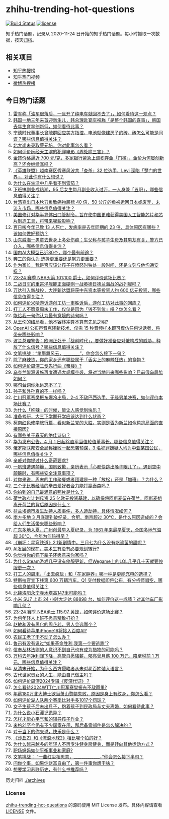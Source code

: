 # zhihu-trending-hot-questions

[![Build Status](https://github.com/justjavac/zhihu-trending-hot-questions/workflows/ci/badge.svg?branch=master)](https://github.com/justjavac/zhihu-trending-hot-questions/actions)
[![license](https://img.shields.io/github/license/justjavac/zhihu-trending-hot-questions)](https://github.com/justjavac/zhihu-trending-hot-questions/blob/master/LICENSE)

知乎热门话题，记录从 2020-11-24
日开始的知乎热门话题。每小时抓取一次数据，按天[归档](./archives)。

## 相关项目

- [知乎热搜榜](https://github.com/justjavac/zhihu-trending-top-search)
- [知乎热门视频](https://github.com/justjavac/zhihu-trending-hot-video)
- [微博热搜榜](https://github.com/justjavac/weibo-trending-hot-search)

## 今日热门话题

<!-- BEGIN -->
<!-- 最后更新时间 Sun Mar 31 2024 10:17:16 GMT+0800 (China Standard Time) -->

1. [雷军称「油车很落后，一旦开了纯电车就回不去了」，如何看待这一观点？](https://www.zhihu.com/question/650684769)
1. [韩国一地三年来首迎新生儿，韩总理赴宴庆祝称「是整个韩国的喜事」，韩国去年生育率创新低，如何看待此事？](https://www.zhihu.com/question/650858945)
1. [宁德时代董事长曾毓群回应美方指控，电池就像建房子的砖，砖怎么可能是间谍？哪些信息值得关注？](https://www.zhihu.com/question/650736786)
1. [北大尚未录取蔡元培，你对此事怎么看？](https://www.zhihu.com/question/650529659)
1. [如何评价阮经天主演的犯罪电影《周处除三害》？](https://www.zhihu.com/question/646235050)
1. [金饰价格逼近 700 元/克，多家银行紧急上调积存金「门槛」，金价为何屡创新高？还会继续涨吗？](https://www.zhihu.com/question/650875409)
1. [《英雄联盟》越南赛区假赛风波共「查杀」32 位选手，Levi 深陷「楚门的世界」，对此你有什么想说？](https://www.zhihu.com/question/650707528)
1. [为什么在生活中几乎看不到雪茄？](https://www.zhihu.com/question/616963376)
1. [下班搞副业成热潮，95 后女生每月副业收入过万，一人身兼「五职」，哪些信息值得关注？](https://www.zhihu.com/question/650691406)
1. [台湾查出日本秋刀鱼致癌物超标 40 倍，50 公斤的鱼被运回日本或废弃，未流入市场，哪些信息值得关注？](https://www.zhihu.com/question/650536213)
1. [美国修订对华半导体出口管制令，旨在使中国更难获得美国人工智能芯片和芯片制造工具，将带来哪些影响？](https://www.zhihu.com/question/650881909)
1. [百日咳今年已致 13 人死亡，发病率是去年同期的 23 倍，具体原因有哪些？该如何做好预防？](https://www.zhihu.com/question/650849607)
1. [山东威海一男童去世身上多处伤痕：生父称与孩子生母及其男友有关，警方已介入，哪些信息值得关注？](https://www.zhihu.com/question/650755725)
1. [国内AI大模型已近80个，哪个最有前途？](https://www.zhihu.com/question/608763410)
1. [奔三的你认为 选择更重要还是努力更重要？](https://www.zhihu.com/question/650739216)
1. [作为家长，我是否应该让孩子在愤怒时独处一段时间，还是立刻与他沟通安抚？](https://www.zhihu.com/question/650173269)
1. [23-24 赛季 NBA火箭 101:100 爵士，如何评价这场比赛？](https://www.zhihu.com/question/650832810)
1. [二战日军的重巡洋舰能正面硬刚一战英德日德兰海战的战列舰吗？](https://www.zhihu.com/question/650309824)
1. [万达引入新战投，大连新达盟将获中东资本等投资人约 600 亿元投资，哪些信息值得关注？](https://www.zhihu.com/question/650841350)
1. [如何评价米哈游诉游创工坊一审胜诉后，游创工坊对此事的回应？](https://www.zhihu.com/question/650784099)
1. [打工人不愿意周末工作，仅仅是因为「钱不到位」吗？你怎么看？](https://www.zhihu.com/question/650760452)
1. [能给我一句你认为最有意境的诗句吗？](https://www.zhihu.com/question/379132129)
1. [从王伦的结局看，他不容林冲算不算有先见之明?](https://www.zhihu.com/question/650707992)
1. [OpenAI 公布声音克隆新技术，仅需 15 秒音频样本即可模仿任何说话者，将带来哪些影响？](https://www.zhihu.com/question/650823754)
1. [波兰总理警告：欧洲正处于「战前时代」，要做好准备应对俄构成的威胁，释放了什么信号？哪些信息值得关注？](https://www.zhihu.com/question/650843927)
1. [文笔挑战：“笔墨舞风云，________”，你会怎么接下一句？](https://www.zhihu.com/question/650659826)
1. [除了麻辣烫，你的家乡还有哪些属于「舌尖上的麻辣狂热」的食物？](https://www.zhihu.com/question/648723780)
1. [如何评价周深二专先行曲《蜃楼》?](https://www.zhihu.com/question/650944589)
1. [乌克兰能源设施再度遭遇大规模空袭，将对当地带来哪些影响？目前俄乌局势如何？](https://www.zhihu.com/question/650873730)
1. [哪句台词你永远忘不了？](https://www.zhihu.com/question/38181067)
1. [孙子和外孙真的不一样吗？](https://www.zhihu.com/question/520600758)
1. [仁川冠军赛樊振东爆冷出局，2-4 不敌巴西选手，无缘男单决赛，如何评价本场比赛？](https://www.zhihu.com/question/650903773)
1. [为什么「吃辣」的时候，能让人感觉到快乐？](https://www.zhihu.com/question/649692940)
1. [准备考研，大三下学期开学应该达到什么状态？](https://www.zhihu.com/question/444992678)
1. [柯南红色修学旅行篇，看似新兰党的大胜，实则是否为新兰如今尴尬局面的直接原因?](https://www.zhihu.com/question/598350126)
1. [有哪些关于春天的绝佳诗句？](https://www.zhihu.com/question/267317412)
1. [华为发布公告，4 月 1 日起徐直军当值轮值董事长，哪些信息值得关注？](https://www.zhihu.com/question/650745542)
1. [俄罗斯联邦安全局称挫败一起恐袭预谋，3 名犯罪嫌疑人均为中亚某国公民，哪些信息值得关注？](https://www.zhihu.com/question/650818651)
1. [亲戚对你提过什么奇葩要求?](https://www.zhihu.com/question/610458084)
1. [一航班遭遇颠簸，国航致歉，亲历表示「心都快跳出嗓子眼儿了」，遇到空中颠簸时，有哪些安全注意事项？](https://www.zhihu.com/question/650971395)
1. [对你来说，周末的工作聚餐或者团建是一种「放松」还是「加班」？为什么？](https://www.zhihu.com/question/650760403)
1. [三个无比赛经验的拳击爱好者合力能打赢泰森吗？](https://www.zhihu.com/question/649886846)
1. [你拍到的自己最满意的照片是什么？](https://www.zhihu.com/question/309460482)
1. [荷兰政府计划斥资 25 亿欧元投资基建，以确保将阿斯麦留在荷兰，阿斯麦想离开荷兰的背后原因是什么？](https://www.zhihu.com/question/650721387)
1. [荷兰埃德市发生劫持人质事件，多人遭劫持，具体情况如何？](https://www.zhihu.com/question/650888250)
1. [南方多地 3 月底暖到破纪录，合肥、南京超过 30℃，是什么原因造成的？会给人们生活带来哪些影响？](https://www.zhihu.com/question/650874722)
1. [广东多地入夏，广州创最早入夏纪录，为 1961 年来最早夏天，全国多地气温超 30℃，今年为何热得早？](https://www.zhihu.com/question/650924588)
1. [《崩坏：星穹铁道》2.1新剧情中，三月七为什么没有吃流萤的醋呢？](https://www.zhihu.com/question/650493745)
1. [AI发展的现在，美术生有没有必要规划转行?](https://www.zhihu.com/question/650448850)
1. [你觉得你的猫下辈子还愿意来你家吗？](https://www.zhihu.com/question/644309831)
1. [为什么Steam游戏几乎没有停服更新，但Wegame上的LOL几乎几十天就要停服更一次？](https://www.zhihu.com/question/647073736)
1. [打工人的周末，「出去疯玩」和「在家静养」哪一种是更能充电的选择？](https://www.zhihu.com/question/650760371)
1. [特斯拉官宣下线第 600 万辆汽车，Q1 交付数据即将公布，有分析师唱空，哪些信息值得关注？](https://www.zhihu.com/question/650827680)
1. [北魏洛阳永宁寺木塔高147米可能吗？](https://www.zhihu.com/question/55387936)
1. [小米 SU7 上市 24 小时大定达 88898 台，如何评价这一成绩？对其他车厂影响几何？](https://www.zhihu.com/question/650788805)
1. [23-24 赛季 NBA勇士 115:97 黄蜂，如何评价这场比赛？](https://www.zhihu.com/question/650813463)
1. [为何年轻人上班不愿意精致打扮？](https://www.zhihu.com/question/645876469)
1. [赵敏和没有黑化的周芷若，男人会选哪个？](https://www.zhihu.com/question/395642413)
1. [如何看待苹果iPhone16将接入百度AI?](https://www.zhihu.com/question/650394931)
1. [农民工老了干不动了怎么办？](https://www.zhihu.com/question/650317910)
1. [鲁迅有没有说过“如果革命胜利,我第一个要逃跑”?](https://www.zhihu.com/question/647037131)
1. [信奉丛林法则的人意识不到自己也有成为猎物的可能吗？](https://www.zhihu.com/question/648647680)
1. [万科去年净利润下降，高管自愿降薪，郁亮曾月薪 100 万元，降至税前 1 万元，哪些信息值得关注？](https://www.zhihu.com/question/650696927)
1. [从清末开始，为什么西方侵略者从未对老百姓殖入语言？](https://www.zhihu.com/question/400093341)
1. [古代世家贵女的人生，能由自己做主吗？](https://www.zhihu.com/question/639920769)
1. [如何评价周深2024专辑《反深代词》？](https://www.zhihu.com/question/650796271)
1. [怎么看待2024WTT仁川冠军赛樊振东不敌雨果?](https://www.zhihu.com/question/650909352)
1. [年薪180万北大博士欲当萧山赘婿失败，原因是身上有纹身，你怎么看？](https://www.zhihu.com/question/650557001)
1. [如何评价湖人队两个赛季比对手多1017个罚球？](https://www.zhihu.com/question/650458204)
1. [女子生孩子后未出月子，抱着孩子到民政局与丈夫离婚，如何看待此事？](https://www.zhihu.com/question/650831025)
1. [为什么说小石潭记诡异？](https://www.zhihu.com/question/324274795)
1. [怎样才能心平气和的辅导孩子作业？](https://www.zhihu.com/question/650627398)
1. [米格21至今仍有不少国家在用，那后备零部件是怎么解决的？](https://www.zhihu.com/question/650287870)
1. [对于当下的你来说，快乐是什么？](https://www.zhihu.com/question/649449401)
1. [《沙丘2》和《流浪地球2》相比哪个拍的好？](https://www.zhihu.com/question/647870536)
1. [为什么越来越多的年轻人不再专注健身房健身，而是转向其他运动方式？](https://www.zhihu.com/question/650724336)
1. [职场妈妈如何平衡事业和家庭?](https://www.zhihu.com/question/543321038)
1. [文笔挑战： ”一曲红尘相思意，_____________，”你会怎么接下半句？](https://www.zhihu.com/question/650663389)
1. [问你个事，如果你财富自由了，第一件事你想干啥？](https://www.zhihu.com/question/648653174)
1. [想要学习苏联历史，有什么书推荐吗？](https://www.zhihu.com/question/577939099)

<!-- END -->

历史归档 [./archives](./archives)

### License

[zhihu-trending-hot-questions](https://github.com/justjavac/zhihu-trending-hot-questions)
的源码使用 MIT License 发布。具体内容请查看 [LICENSE](./LICENSE) 文件。
